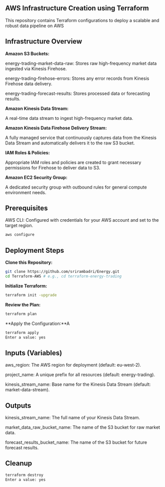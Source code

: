 ## AWS Infrastructure Creation using Terraform

This repository contains Terraform configurations to deploy a scalable and robust data pipeline on AWS

## Infrastructure Overview

**Amazon S3 Buckets:**

energy-trading-market-data-raw: Stores raw high-frequency market data ingested via Kinesis Firehose.

energy-trading-firehose-errors: Stores any error records from Kinesis Firehose data delivery.

energy-trading-forecast-results: Stores processed data or forecasting results.

**Amazon Kinesis Data Stream:**

A real-time data stream to ingest high-frequency market data.

**Amazon Kinesis Data Firehose Delivery Stream:**

A fully managed service that continuously captures data from the Kinesis Data Stream and automatically delivers it to the raw S3 bucket.

**IAM Roles & Policies:**

Appropriate IAM roles and policies are created to grant necessary permissions for Firehose to deliver data to S3.

**Amazon EC2 Security Group:**

A dedicated security group with outbound rules for general compute environment needs.

## Prerequisites

AWS CLI: Configured with credentials for your AWS account and set to the target region.
```bash
aws configure
```

## Deployment Steps

**Clone this Repository:**
```bash
git clone https://github.com/srirambadri/Energy.git
cd Terraform-AWS # e.g., cd terraform-energy-trading
```
**Initialize Terraform:**
```bash
terraform init -upgrade
```
**Review the Plan:**
```bash
terraform plan
```
**Apply the Configuration:**A
```bash
terraform apply
Enter a value: yes
```

## Inputs (Variables)

aws_region: The AWS region for deployment (default: eu-west-2).

project_name: A unique prefix for all resources (default: energy-trading).

kinesis_stream_name: Base name for the Kinesis Data Stream (default: market-data-stream).

## Outputs

kinesis_stream_name: The full name of your Kinesis Data Stream.

market_data_raw_bucket_name: The name of the S3 bucket for raw market data.

forecast_results_bucket_name: The name of the S3 bucket for future forecast results.

## Cleanup
```bash
terraform destroy
Enter a value: yes
```